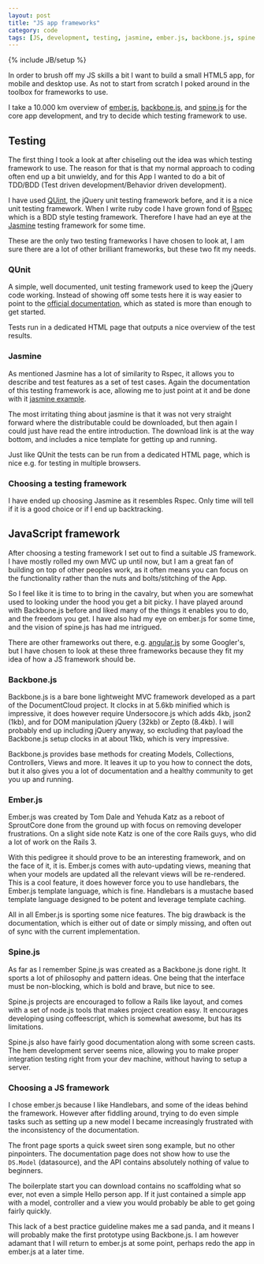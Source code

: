 ```yaml
---
layout: post
title: "JS app frameworks"
category: code
tags: [JS, development, testing, jasmine, ember.js, backbone.js, spine.js]
---
```

{% include JB/setup %}

In order to brush off my JS skills a bit I want to build a small HTML5 app, for mobile and desktop use.
As not to start from scratch I poked around in the toolbox for frameworks to use.

I take a 10.000 km overview of [ember.js](http://emberjs.com/), [backbone.js](http://backbonejs.org/), and [spine.js](http://spinejs.com/) for the core app development, and try to decide which testing framework to use.

<!--more-->

Testing
-------

The first thing I took a look at after chiseling out the idea was which testing framework to use.
The reason for that is that my normal approach to coding often end up a bit unwieldy, and for this App I wanted to do a bit of TDD/BDD (Test driven development/Behavior driven development).

I have used [QUint](http://docs.jquery.com/QUnit), the jQuery unit testing framework before, and it is a nice unit testing framework.
When I write ruby code I have grown fond of [Rspec](http://rspec.info/) which is a BDD style testing framework. 
Therefore I have had an eye at the [Jasmine](http://pivotal.github.com/jasmine/) testing framework for some time.

These are the only two testing frameworks I have chosen to look at, I am sure there are a lot of other brilliant frameworks, but these two fit my needs.

### QUnit

A simple, well documented, unit testing framework used to keep the jQuery code working. 
Instead of showing off some tests here it is way easier to point to the [official documentation](http://docs.jquery.com/QUnit#Using_QUnit), which as stated is more than enough to get started.

Tests run in a dedicated HTML page that outputs a nice overview of the test results.

### Jasmine

As mentioned Jasmine has a lot of similarity to Rspec, it allows you to describe and test features as a set of test cases.
Again the documentation of this testing framework is ace, allowing me to just point at it and be done with it [jasmine example](http://pivotal.github.com/jasmine/).

The most irritating thing about jasmine is that it was not very straight forward where the distributable could be downloaded, but then again I could just have read the entire introduction.
The download link is at the way bottom, and includes a nice template for getting up and running.

Just like QUnit the tests can be run from a dedicated HTML page, which is nice e.g. for testing in multiple browsers.

### Choosing a testing framework

I have ended up choosing Jasmine as it resembles Rspec. 
Only time will tell if it is a good choice or if I end up backtracking.

JavaScript framework
------------

After choosing a testing framework I set out to find a suitable JS framework.
I have mostly rolled my own MVC up until now, but I am a great fan of building on top of other peoples work, as it often means you can focus on the functionality rather than the nuts and bolts/stitching of the App.

So I feel like it is time to to bring in the cavalry, but when you are somewhat used to looking under the hood you get a bit picky.
I have played around with Backbone.js before and liked many of the things it enables you to do, and the freedom you get.
I have also had my eye on ember.js for some time, and the vision of spine.js has had me intrigued.

There are other frameworks out there, e.g. [angular.js](http://angularjs.org/) by some Googler's, but I have chosen to look at these three frameworks because they fit my idea of how a JS framework should be.

### Backbone.js

Backbone.js is a bare bone lightweight MVC framework developed as a part of the DocumentCloud project.
It clocks in at 5.6kb minified which is impressive, it does however require Undersocore.js which adds 4kb, json2 (1kb), and for DOM manipulation jQuery (32kb) or Zepto (8.4kb). 
I will probably end up including jQuery anyway, so excluding that payload the Backbone.js setup clocks in at about 11kb, which is very impressive.

Backbone.js provides base methods for creating Models, Collections, Controllers, Views and more. 
It leaves it up to you how to connect the dots, but it also gives you a lot of documentation and a healthy community to get you up and running.

### Ember.js

Ember.js was created by Tom Dale and Yehuda Katz as a reboot of SproutCore done from the ground up with focus on removing developer frustrations.
On a slight side note Katz is one of the core Rails guys, who did a lot of work on the Rails 3.

With this pedigree it should prove to be an interesting framework, and on the face of it, it is.
Ember.js comes with auto-updating views, meaning that when your models are updated all the relevant views will be re-rendered.
This is a cool feature, it does however force you to use handlebars, the Ember.js template language, which is fine. 
Handlebars is a mustache based template language designed to be potent and leverage template caching.

All in all Ember.js is sporting some nice features. 
The big drawback is the documentation, which is either out of date or simply missing, and often out of sync with the current implementation.

### Spine.js

As far as I remember Spine.js was created as a Backbone.js done right. 
It sports a lot of philosophy and pattern ideas. 
One being that the interface must be non-blocking, which is bold and brave, but nice to see.

Spine.js projects are encouraged to follow a Rails like layout, and comes with a set of node.js tools that makes project creation easy.
It encourages developing using coffeescript, which is somewhat awesome, but has its limitations.

Spine.js also have fairly good documentation along with some screen casts. 
The hem development server seems nice, allowing you to make proper integration testing right from your dev machine, without having to setup a server.

### Choosing a JS framework

I chose ember.js because I like Handlebars, and some of the ideas behind the framework.
However after fiddling around, trying to do even simple tasks such as setting up a new model I became increasingly frustrated with the inconsistency of the documentation.

The front page sports a quick sweet siren song example, but no other pinpointers.
The documentation page does not show how to use the `DS.Model` (datasource), and the API contains absolutely nothing of value to beginners.

The boilerplate start you can download contains no scaffolding what so ever, not even a simple Hello person app.
If it just contained a simple app with a model, controller and a view you would probably be able to get going fairly quickly.

This lack of a best practice guideline makes me a sad panda, and it means I will probably make the first prototype using Backbone.js. 
I am however adamant that I will return to ember.js at some point, perhaps redo the app in ember.js at a later time.
